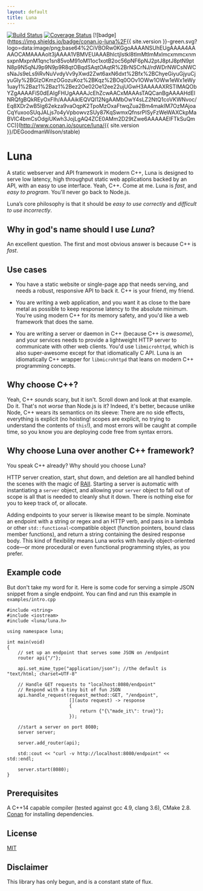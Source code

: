 ```yaml
---
layout: default
title: Luna
---
```


[![Build Status](https://travis-ci.org/DEGoodmanWilson/luna.svg?branch=master)](https://travis-ci.org/DEGoodmanWilson/luna)
[![Coverage Status](https://codecov.io/gh/DEGoodmanWilson/luna/branch/master/graph/badge.svg)](https://codecov.io/gh/DEGoodmanWilson/luna)
[![badge](https://img.shields.io/badge/conan.io-luna%2F{{ site.version }}-green.svg?logo=data:image/png;base64%2CiVBORw0KGgoAAAANSUhEUgAAAA4AAAAOCAMAAAAolt3jAAAA1VBMVEUAAABhlctjlstkl8tlmMtlmMxlmcxmmcxnmsxpnMxpnM1qnc1sn85voM91oM11oc1xotB2oc56pNF6pNJ2ptJ8ptJ8ptN9ptN8p9N5qNJ9p9N9p9R8qtOBqdSAqtOAqtR%2BrNSCrNJ/rdWDrNWCsNWCsNaJs9eLs9iRvNuVvdyVv9yXwd2Zwt6axN6dxt%2Bfx%2BChyeGiyuGjyuCjyuGly%2BGlzOKmzOGozuKoz%2BKqz%2BOq0OOv1OWw1OWw1eWx1eWy1uay1%2Baz1%2Baz1%2Bez2Oe02Oe12ee22ujUGwH3AAAAAXRSTlMAQObYZgAAAAFiS0dEAIgFHUgAAAAJcEhZcwAACxMAAAsTAQCanBgAAAAHdElNRQfgBQkREyOxFIh/AAAAiklEQVQI12NgAAMbOwY4sLZ2NtQ1coVKWNvoc/Eq8XDr2wB5Ig62ekza9vaOqpK2TpoMzOxaFtwqZua2Bm4makIM7OzMAjoaCqYuxooSUqJALjs7o4yVpbowvzSUy87KqSwmxQfnsrPISyFzWeWAXCkpMaBVIC4bmCsOdgiUKwh3JojLgAQ4ZCE0AMm2D29tZwe6AAAAAElFTkSuQmCC)](http://www.conan.io/source/luna/{{ site.version }}/DEGoodmanWilson/stable)

# Luna

A static webserver and API framework in modern C++, Luna is designed to serve low latency, high throughput static web applications backed by an API, with an easy to use interface. Yeah, C++. Come at me. Luna is _fast_, and _easy to program_. You'll never go back to Node.js.

Luna’s core philosophy is that it should be _easy to use correctly_ and _difficult to use incorrectly_.

## Why in god's name should I use _Luna_?

An excellent question. The first and most obvious answer is because C++ is _fast_.

## Use cases

* You have a static website or single-page app that needs serving, and needs a robust, responsive API to back it. C++ is your friend, my friend.

* You are writing a web application, and you want it as close to the bare metal as possible to keep response latency to the absolute minimum. You're using modern C++ for  its memory safety, and you'd like a web framework that does the same.

* You are writing a server or daemon in C++ (because C++ is _awesome_), and your services needs to provide a lightweight HTTP server to communicate with other web clients. You'd use `libmicrohttpd`, which is also super-awesome except for that idiomatically C API. Luna is an idiomatically C++ wrapper for `libmicrohttpd` that leans on modern C++ programming concepts.

## Why choose C++?

Yeah, C++ _sounds_ scary, but it isn't. Scroll down and look at that example. Do it. That's not _worse_ than Node.js is it? Indeed, it's better, because unlike Node, C++ wears its semantics on its sleeve: There are no side effects, everything is explicit (no hoisting! scopes are explicit, no trying to understand the contents of `this`!), and most errors will be caught at compile time, so you know you are deploying code free from syntax errors.  

## Why choose Luna over another C++ framework?

You speak C++ already? Why should you choose Luna?

HTTP server creation, start, shut down, and deletion are all handled behind the scenes with the magic of [RAII](https://en.wikipedia.org/wiki/Resource_Acquisition_Is_Initialization). Starting a server is automatic with instantiating a `server` object, and allowing your `server` object to fall out of scope is all that is needed to cleanly shut it down. There is nothing else for you to keep track of, or allocate.

Adding endpoints to your server is likewise meant to be simple. Nominate an endpoint with a string or regex and an HTTP verb, and pass in a lambda or other `std::functional`-compatible object (function pointers, bound class member functions), and return a string containing the desired response body. This kind of flexibility means Luna works with heavily object-oriented code—or more procedural or even functional programming styles, as you prefer.

## Example code

But don't take my word for it. Here is some code for serving a simple JSON snippet from a single endpoint. You can find and run this example in `examples/intro.cpp`

```
#include <string>
#include <iostream>
#include <luna/luna.h>

using namespace luna;

int main(void)
{
    // set up an endpoint that serves some JSON on /endpoint
    router api{"/"};

    api.set_mime_type("application/json"); //the default is "text/html; charset=UTF-8"

    // Handle GET requests to "localhost:8080/endpoint"
    // Respond with a tiny bit of fun JSON
    api.handle_request(request_method::GET, "/endpoint",
                       [](auto request) -> response
                       {
                           return {"{\"made_it\": true}"};
                       });

    //start a server on port 8080;
    server server;

    server.add_router(api);

    std::cout << "curl -v http://localhost:8080/endpoint" << std::endl;

    server.start(8080);
}
```

## Prerequisites

A C++14 capable compiler (tested against gcc 4.9, clang 3.6), CMake 2.8. [Conan](https://www.conan.io) for installing dependencies.

## License

[MIT](https://github.com/DEGoodmanWilson/luna/blob/master/LICENSE)

## Disclaimer

This library has only begun, and is a constant state of flux.
